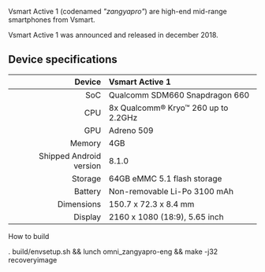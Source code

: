  Vsmart Active 1 (codenamed _"zangyapro"_) are high-end mid-range smartphones from Vsmart.

Vsmart Active 1 was announced and released in december 2018.

## Device specifications

| Device       |   	Vsmart Active 1                               |
| -----------: | :---------------------------------------------- |
| SoC          | Qualcomm SDM660 Snapdragon 660                 |
| CPU          | 8x Qualcomm® Kryo™ 260 up to 2.2GHz             |
| GPU          | Adreno 509                                      |
| Memory       | 4GB                                             |
| Shipped Android version | 8.1.0                                |
| Storage      | 64GB eMMC 5.1 flash storage                     |
| Battery      | Non-removable Li-Po 3100 mAh                    |
| Dimensions   | 150.7 x 72.3 x 8.4 mm                          |
| Display      | 2160 x 1080 (18:9), 5.65 inch                   |


How to build

. build/envsetup.sh && lunch omni_zangyapro-eng && make -j32 recoveryimage

